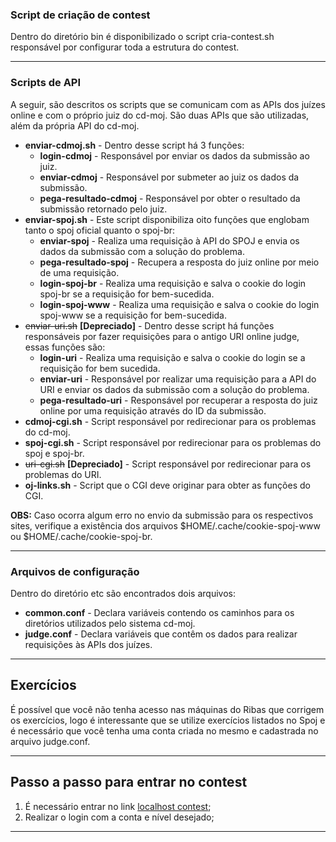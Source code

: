 ### Script de criação de contest

Dentro do diretório bin é disponibilizado o script cria-contest.sh responsável por configurar toda a estrutura do contest.

---

### Scripts de API

A seguir, são descritos os scripts que se comunicam com as APIs dos juízes online e com o próprio juiz do cd-moj. São duas APIs que são utilizadas, além da própria API do cd-moj.

- **enviar-cdmoj.sh** - Dentro desse script há 3 funções:
  - **login-cdmoj** - Responsável por enviar os dados da submissão ao juiz.
  - **enviar-cdmoj** - Responsável por submeter ao juiz os dados da submissão.
  - **pega-resultado-cdmoj** - Responsável por obter o resultado da submissão retornado pelo juiz.
- **enviar-spoj.sh** - Este script disponibiliza oito funções que englobam tanto o spoj oficial quanto o spoj-br:
  - **enviar-spoj** - Realiza uma requisição à API do SPOJ e envia os dados da submissão com a solução do problema.
  - **pega-resultado-spoj** - Recupera a resposta do juiz online por meio de uma requisição.
  - **login-spoj-br** - Realiza uma requisição e salva o cookie do login spoj-br se a requisição for bem-sucedida.
  - **login-spoj-www** - Realiza uma requisição e salva o cookie do login spoj-www se a requisição for bem-sucedida.
- <s>enviar-uri.sh</s> **\[Depreciado\]** - Dentro desse script há funções responsáveis por fazer requisições para o antigo URI online judge, essas funções são: 
  - **login-uri** - Realiza uma requisição e salva o cookie do login se a requisição for bem sucedida.
  - **enviar-uri** - Responsável por realizar uma requisição para a API do URI e enviar os dados da submissão com a solução do problema.
  - **pega-resultado-uri** - Responsável por recuperar a resposta do juiz online por uma requisição através do ID da submissão.
- **cdmoj-cgi.sh** - Script responsável por redirecionar para os problemas do cd-moj.
- **spoj-cgi.sh** - Script responsável por redirecionar para os problemas do spoj e spoj-br.
- <s>uri-cgi.sh</s> **\[Depreciado\]** - Script responsável por redirecionar para os problemas do URI.
- **oj-links.sh** - Script que o CGI deve originar para obter as funções do CGI.

**OBS:** Caso ocorra algum erro no envio da submissão para os respectivos sites, verifique a existência dos arquivos $HOME/.cache/cookie-spoj-www ou $HOME/.cache/cookie-spoj-br.

---

### Arquivos de configuração

Dentro do diretório etc são encontrados dois arquivos:

- **common.conf** - Declara variáveis contendo os caminhos para os diretórios utilizados pelo sistema cd-moj.
- **judge.conf** - Declara variáveis que contêm os dados para realizar requisições às APIs dos juízes.

---

## Exercícios

É possível que você não tenha acesso nas máquinas do Ribas que corrigem os exercícios, logo é interessante que se utilize exercícios listados no Spoj e é necessário que você tenha uma conta criada no mesmo e cadastrada no arquivo judge.conf.

---

## Passo a passo para entrar no contest

1. É necessário entrar no link [localhost contest](http://localhost/cgi-bin/index.sh);
2. Realizar o login com a conta e nível desejado;

---

